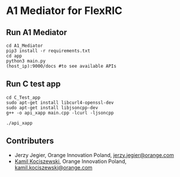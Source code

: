 # A1 Mediator for FlexRIC

## Run A1 Mediator
```
cd A1_Mediator
pip3 install -r requirements.txt
cd app
python3 main.py
(host_ip):9000/docs #to see available APIs
```

## Run C test app
```
cd C_Test_app
sudo apt-get install libcurl4-openssl-dev
sudo apt-get install libjsoncpp-dev
g++ -o api_xapp main.cpp -lcurl -ljsoncpp

./api_xapp
```

## Contributers
- Jerzy Jegier, Orange Innovation Poland, jerzy.jegier@orange.com
- [Kamil Kociszewski](https://www.linkedin.com/in/kociszz/), Orange Innovation Poland, kamil.kociszewski@orange.com